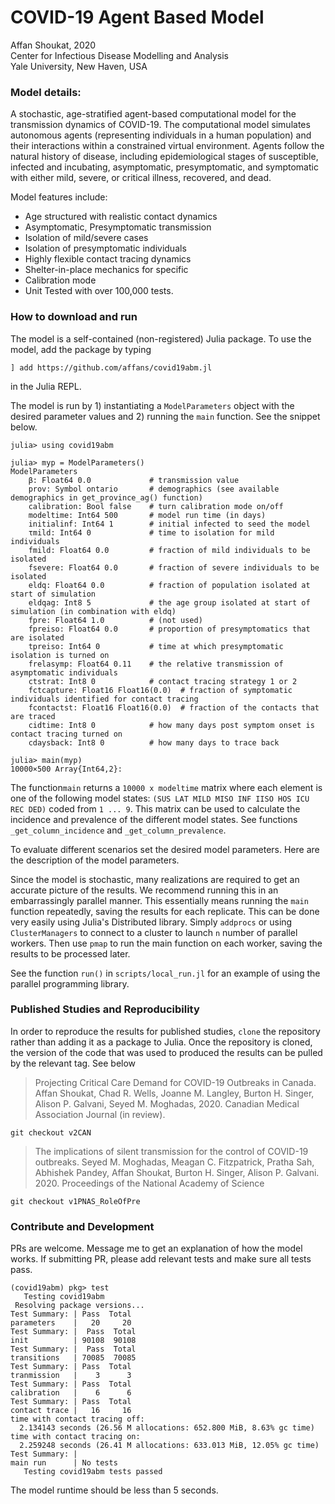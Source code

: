 # COVID-19 Agent Based Model
Affan Shoukat, 2020  
Center for Infectious Disease Modelling and Analysis  
Yale University, New Haven, USA

### Model details: 
A stochastic, age-stratified agent-based computational model for the transmission dynamics of COVID-19. The computational model simulates autonomous agents (representing individuals in a human population) and their interactions within a constrained virtual environment. Agents follow the natural history of disease, including epidemiological stages of susceptible, infected and incubating, asymptomatic, presymptomatic, and symptomatic with either mild, severe, or critical illness, recovered, and dead. 

Model features include: 
 - Age structured with realistic contact dynamics
 - Asymptomatic, Presymptomatic transmission
 - Isolation of mild/severe cases 
 - Isolation of presymptomatic individuals 
 - Highly flexible contact tracing dynamics
 - Shelter-in-place mechanics for specific 
 - Calibration mode
 - Unit Tested with over 100,000 tests. 

### How to download and run
The model is a self-contained (non-registered) Julia package. To use the model, add the package by typing 

    ] add https://github.com/affans/covid19abm.jl 
    
in the Julia REPL. 

The model is run by 1) instantiating a `ModelParameters` object with the desired parameter values and 2) running the `main` function. See the snippet below. 

    julia> using covid19abm

    julia> myp = ModelParameters()
    ModelParameters
        β: Float64 0.0             # transmission value
        prov: Symbol ontario       # demographics (see available demographics in get_province_ag() function)
        calibration: Bool false    # turn calibration mode on/off
        modeltime: Int64 500       # model run time (in days)
        initialinf: Int64 1        # initial infected to seed the model
        τmild: Int64 0             # time to isolation for mild individuals
        fmild: Float64 0.0         # fraction of mild individuals to be isolated
        fsevere: Float64 0.0       # fraction of severe individuals to be isolated
        eldq: Float64 0.0          # fraction of population isolated at start of simulation
        eldqag: Int8 5             # the age group isolated at start of simulation (in combination with eldq)
        fpre: Float64 1.0          # (not used)
        fpreiso: Float64 0.0       # proportion of presymptomatics that are isolated 
        tpreiso: Int64 0           # time at which presymptomatic isolation is turned on
        frelasymp: Float64 0.11    # the relative transmission of asymptomatic individuals
        ctstrat: Int8 0            # contact tracing strategy 1 or 2 
        fctcapture: Float16 Float16(0.0)  # fraction of symptomatic individuals identified for contact tracing
        fcontactst: Float16 Float16(0.0)  # fraction of the contacts that are traced
        cidtime: Int8 0            # how many days post symptom onset is contact tracing turned on
        cdaysback: Int8 0          # how many days to trace back

    julia> main(myp)
    10000×500 Array{Int64,2}:

The function`main` returns a `10000 x modeltime` matrix where each element is one of the following model states: `(SUS LAT MILD MISO INF IISO HOS ICU REC DED)` coded from `1 ... 9`.  This matrix can be used to calculate the incidence and prevalence of the different model states. See functions `_get_column_incidence` and `_get_column_prevalence`. 

To evaluate different scenarios set the desired model parameters. Here are the description of the model parameters.

Since the model is stochastic, many realizations are required to get an accurate picture of the results. We recommend running this in an embarrassingly parallel manner. This essentially means running the `main` function repeatedly, saving the results for each replicate. This can be done very easily using Julia's Distributed library. Simply `addprocs` or using `ClusterManagers` to connect to a cluster to launch `n` number of parallel workers. Then use `pmap` to run the main function on each worker, saving the results to be processed later. 

See the function `run()` in `scripts/local_run.jl` for an example of using the parallel programming library.  

    
### Published Studies and Reproducibility 
In order to reproduce the results for published studies, `clone` the repository rather than adding it as a package to Julia. Once the repository is cloned, the version of the code that was used to produced the results can be pulled by the relevant tag. See below

> Projecting Critical Care Demand for COVID-19 Outbreaks in Canada. Affan Shoukat, Chad R. Wells, Joanne M. Langley, Burton H. Singer, Alison P. Galvani, Seyed M. Moghadas, 2020. Canadian Medical Association Journal (in review).

`git checkout v2CAN` 

> The implications of silent transmission for the control of COVID-19 outbreaks. Seyed M. Moghadas, Meagan C. Fitzpatrick, Pratha Sah, Abhishek Pandey, Affan Shoukat, Burton H. Singer, Alison P. Galvani. 2020. Proceedings of the National Academy of Science 
 
`git checkout v1PNAS_RoleOfPre` 


### Contribute and Development
PRs are welcome. Message me to get an explanation of how the model works. If submitting PR, please add relevant tests and make sure all tests pass. 

```
(covid19abm) pkg> test
   Testing covid19abm
 Resolving package versions...
Test Summary: | Pass  Total
parameters    |   20     20
Test Summary: |  Pass  Total
init          | 90108  90108
Test Summary: |  Pass  Total
transitions   | 70085  70085
Test Summary: | Pass  Total
tranmission   |    3      3
Test Summary: | Pass  Total
calibration   |    6      6
Test Summary: | Pass  Total
contact trace |   16     16
time with contact tracing off:
  2.134143 seconds (26.56 M allocations: 652.800 MiB, 8.63% gc time)
time with contact tracing on:
  2.259248 seconds (26.41 M allocations: 633.013 MiB, 12.05% gc time)
Test Summary: |
main run      | No tests
   Testing covid19abm tests passed
``` 
The model runtime should be less than 5 seconds. 